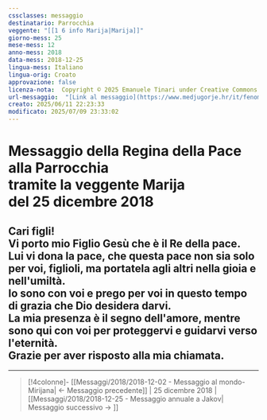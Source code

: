 ```yaml
---
cssclasses: messaggio
destinatario: Parrocchia
veggente: "[[1 6 info Marija|Marija]]"
giorno-mess: 25
mese-mess: 12
anno-mess: 2018
data-mess: 2018-12-25
lingua-mess: Italiano
lingua-orig: Croato
approvazione: false
licenza-nota:  Copyright © 2025 Emanuele Tinari under Creative Commons BY-NC-SA 4.0 https://creativecommons.org/licenses/by-nc-sa/4.0/
url-messaggio:  "[Link al messaggio](https://www.medjugorje.hr/it/fenomeno-di-medjugorje/messaggi-della-madonna/?datum=2018-12-25)"
creato: 2025/06/11 22:23:33
modificato: 2025/07/09 23:33:02
---
```


# Messaggio della Regina della Pace<br>alla Parrocchia<br>tramite la veggente Marija<br>del 25 dicembre 2018

## Cari figli!<br>Vi porto mio Figlio Gesù che è il Re della pace.<br>Lui vi dona la pace, che questa pace non sia solo per voi, figlioli, ma portatela agli altri nella gioia e nell'umiltà.<br>Io sono con voi e prego per voi in questo tempo di grazia che Dio desidera darvi.<br>La mia presenza è il segno dell'amore, mentre sono qui con voi per proteggervi e guidarvi verso l'eternità.<br>Grazie per aver risposto alla mia chiamata.

***

> [!4colonne]- [[Messaggi/2018/2018-12-02 - Messaggio al mondo-Mirijana| ← Messaggio precedente]] | 25 dicembre 2018 | [[Messaggi/2018/2018-12-25 - Messaggio annuale a Jakov| Messaggio successivo → ]]
